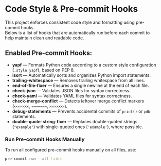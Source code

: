 # Code Style & Pre-commit Hooks

This project enforces consistent code style and formatting using pre-commit hooks.\
Below is a list of hooks that are automatically run before each commit to help maintain clean and readable code.

## Enabled Pre-commit Hooks:

- **yapf** — Formats Python code according to a custom style configuration (`.style.yapf`), based on PEP 8.
- **isort** — Automatically sorts and organizes Python import statements.
- **trailing-whitespace** — Removes trailing whitespace from all lines.
- **end-of-file-fixer** — Ensures a single newline at the end of each file.
- **check-json** — Validates JSON files for syntax correctness.
- **check-yaml** — Validates YAML files for syntax correctness.
- **check-merge-conflict** — Detects leftover merge conflict markers (`<<<<<<<`, `=======`, `>>>>>>>`).
- **debug-statements** — Prevents accidental commits of `print()` or `pdb` statements.
- **double-quote-string-fixer** — Replaces double-quoted strings (`"example"`) with single-quoted ones (`'example'`), where possible.

### Run Pre-commit Hooks Manually

To run all configured pre-commit hooks manually on all files, use:

```bash
pre-commit run --all-files
